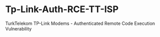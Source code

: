 # Tp-Link-Auth-RCE-TT-ISP
TurkTelekom TP-Link Modems - Authenticated Remote Code Execution Vulnerability
